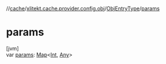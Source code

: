 //[cache](../../../index.md)/[xlitekt.cache.provider.config.obj](../index.md)/[ObjEntryType](index.md)/[params](params.md)

# params

[jvm]\
var [params](params.md): [Map](https://kotlinlang.org/api/latest/jvm/stdlib/kotlin.collections/-map/index.html)&lt;[Int](https://kotlinlang.org/api/latest/jvm/stdlib/kotlin/-int/index.html), [Any](https://kotlinlang.org/api/latest/jvm/stdlib/kotlin/-any/index.html)&gt;
